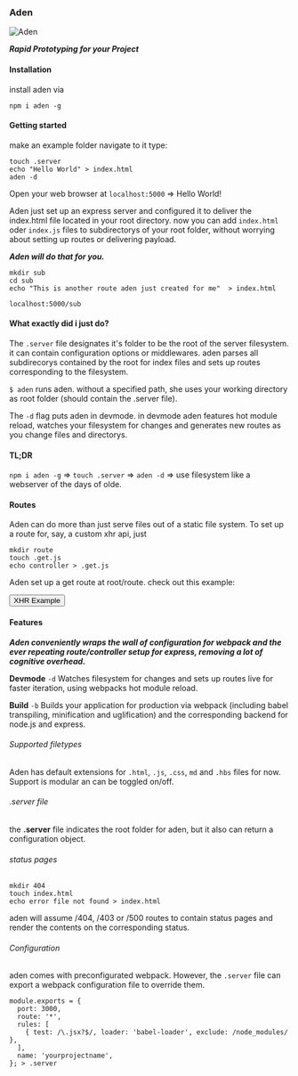 
### Aden

![Aden](favicon.ico)

_**Rapid Prototyping for your Project**_

#### Installation
install aden via

`npm i aden -g`

#### Getting started

make an example folder
navigate to it
type:

```
touch .server
echo "Hello World" > index.html
aden -d
```

Open your web browser at `localhost:5000` => Hello World!

Aden just set up an express server and configured it to deliver the index.html file located in your root directory. now you can add `index.html` oder `index.js` files to subdirectorys of your root folder, without worrying about setting up routes or delivering payload.

_**Aden will do that for you.**_

```
mkdir sub
cd sub
echo "This is another route aden just created for me"  > index.html
```

`localhost:5000/sub`

#### What exactly did i just do?

The `.server` file designates it's folder to be the root of the server filesystem. it can contain configuration options or middlewares. aden parses all subdirecorys contained by the root for index files and sets up routes corresponding to the filesystem.

`$ aden` runs aden. without a specified path, she uses your working directory as root folder (should contain the .server file).

The `-d` flag puts aden in devmode. in devmode aden features hot module reload, watches your filesystem for changes and generates new routes as you change files and directorys.


#### TL;DR
`npm i aden -g` => `touch .server` => `aden -d` => use filesystem like a webserver of the days of olde.

#### Routes
Aden can do more than just serve files out of a static file system.
To set up a route for, say, a custom xhr api, just

```
mkdir route
touch .get.js
echo controller > .get.js
```

Aden set up a get route at root/route. check out this example:
<div id="content-wrapper">
  <button id="xhr-button">XHR Example</button>
</div>

#### Features

_**Aden conveniently wraps the wall of configuration for webpack and the ever repeating route/controller setup for express, removing a lot of cognitive overhead.**_

__Devmode__ `-d` Watches filesystem for changes and sets up routes live for faster iteration, using webpacks hot module reload.

__Build__ `-b` Builds your application for production via webpack  (including babel transpiling, minification and uglification) and the corresponding backend for node.js and express.

###### Supported filetypes
Aden has default extensions for `.html`, `.js`, `.css`, `md` and `.hbs` files for now. Support is modular an can be toggled on/off.


###### .server file
the __.server__ file indicates the root folder for aden, but it also can return a configuration object.

###### status pages

```
mkdir 404
touch index.html
echo error file not found > index.html
```

aden will assume /404, /403 or /500 routes to contain status pages and render the contents on the corresponding status.


###### Configuration
 aden comes with preconfigurated webpack. However, the `.server` file can export a webpack configuration file to override them.

```
module.exports = {
  port: 3000,
  route: '*',
  rules: [
    { test: /\.jsx?$/, loader: 'babel-loader', exclude: /node_modules/ },
  ],
  name: 'yourprojectname',
}; > .server
```
